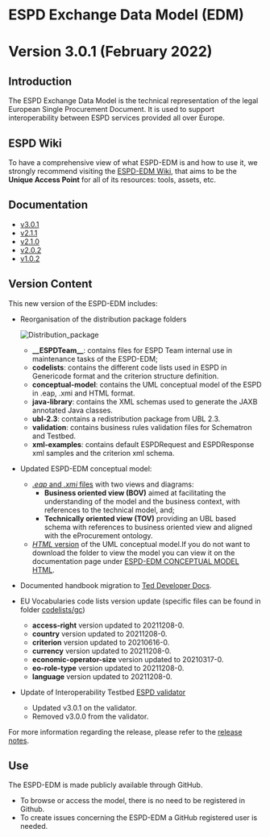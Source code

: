 # ESPD Exchange Data Model (EDM)
# Version 3.0.1 (February 2022)

## Introduction

The ESPD Exchange Data Model is the technical representation of the legal European Single Procurement Document. It is used to support interoperability between ESPD services provided all over Europe.

## ESPD Wiki

To have a comprehensive view of what ESPD-EDM is and how to use it, we strongly recommend visiting the [ESPD-EDM Wiki](https://github.com/ESPD/ESPD-EDM/wiki), that aims to be the **Unique Access Point** for all of its resources: tools, assets, etc.

## Documentation

* [v3.0.1](https://docs.ted.europa.eu/ESPD-EDM/3.0.1/index.html)
* [v2.1.1](https://docs.ted.europa.eu/ESPD-EDM/2.1.1/index.html)
* [v2.1.0](https://docs.ted.europa.eu/ESPD-EDM/2.1.0/index.html)
* [v2.0.2](https://docs.ted.europa.eu/ESPD-EDM/2.0.2/index.html)
* [v1.0.2](https://docs.ted.europa.eu/ESPD-EDM/1.0.2/index.html)

## Version Content
This new version of the ESPD-EDM includes:
* Reorganisation of the distribution package folders

  ![Distribution_package](https://user-images.githubusercontent.com/67598083/154658178-422f2c59-99b8-452d-85ee-f1b7964b3e95.jpg)


  * **\_\_ESPDTeam__**: contains files for ESPD Team internal use in maintenance tasks of the ESPD-EDM;
  * **codelists**: contains the different code lists used in ESPD in Genericode format and the criterion structure definition.
  * **conceptual-model**: contains the UML conceptual model of the ESPD in .eap, .xmi and HTML format.
  * **java-library**: contains the XML schemas used to generate the JAXB annotated Java classes.
  * **ubl-2.3**: contains a redistribution package from UBL 2.3.
  * **validation**: contains business rules validation files for Schematron and Testbed.
  * **xml-examples**: contains default ESPDRequest and ESPDResponse xml samples and the criterion xml schema.
* Updated ESPD-EDM conceptual model:
  * [_.eap_ and _.xmi_ files](https://github.com/OP-TED/ESPD-EDM/tree/v3.0.1/conceptual-model) with two views and diagrams: 
    * **Business oriented view (BOV)** aimed at facilitating the understanding of the model and the business context, with references to the technical model, and;
    * **Technically oriented view (TOV)** providing an UBL based schema with references to business oriented view and aligned with the eProcurement ontology.
  * [_HTML_ version](https://github.com/OP-TED/ESPD-EDM/tree/v3.0.1/conceptual-model/ESPD_CM_html) of the UML conceptual model.If you do not want to download the folder to view the model you can view it on the documentation page under [ESPD-EDM CONCEPTUAL MODEL HTML](https://docs.ted.europa.eu/ESPD-EDM/3.0.1/_attachments/ESPD_CM_html/index.html).
* Documented handbook migration to [Ted Developer Docs](https://docs.ted.europa.eu/home/index.html).
* EU Vocabularies code lists version update (specific files can be found in folder [codelists/gc](https://github.com/OP-TED/ESPD-EDM/tree/v3.0.1/codelists/gc))
  * **access-right** version updated to	20211208-0.
  * **country**	version updated to 20211208-0.
  * **criterion**	version updated to 20210616-0.
  * **currency** version updated to 20211208-0.
  * **economic-operator-size** version updated to 20210317-0.
  * **eo-role-type** version updated to 20211208-0.
  * **language** version updated to 20211208-0.
* Update of Interoperability Testbed [ESPD validator](https://www.itb.ec.europa.eu/espd/upload)
  * Updated v3.0.1 on the validator.
  * Removed v3.0.0 from the validator.

For more information regarding the release, please refer to the [release notes](https://docs.ted.europa.eu/ESPD-EDM/3.0.1/release_notes.html).

## Use
The ESPD-EDM is made publicly available through GitHub. 
* To browse or access the model, there is no need to be registered in Github.
* To create issues concerning the ESPD-EDM a GitHub registered user is needed.
